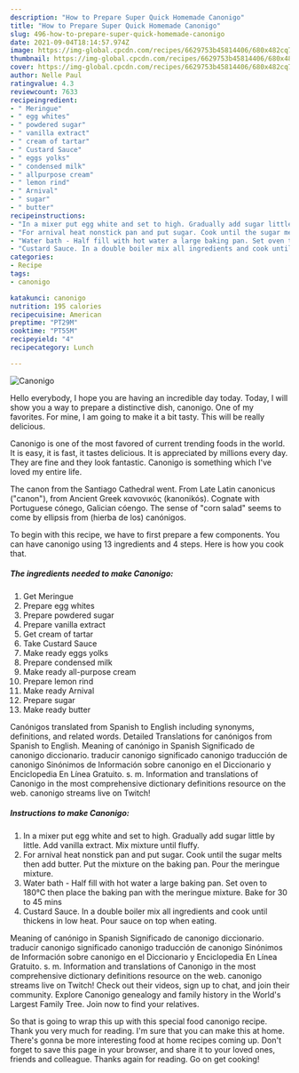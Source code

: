 ```yaml
---
description: "How to Prepare Super Quick Homemade Canonigo"
title: "How to Prepare Super Quick Homemade Canonigo"
slug: 496-how-to-prepare-super-quick-homemade-canonigo
date: 2021-09-04T18:14:57.974Z
image: https://img-global.cpcdn.com/recipes/6629753b45814406/680x482cq70/canonigo-recipe-main-photo.jpg
thumbnail: https://img-global.cpcdn.com/recipes/6629753b45814406/680x482cq70/canonigo-recipe-main-photo.jpg
cover: https://img-global.cpcdn.com/recipes/6629753b45814406/680x482cq70/canonigo-recipe-main-photo.jpg
author: Nelle Paul
ratingvalue: 4.3
reviewcount: 7633
recipeingredient:
- " Meringue"
- " egg whites"
- " powdered sugar"
- " vanilla extract"
- " cream of tartar"
- " Custard Sauce"
- " eggs yolks"
- " condensed milk"
- " allpurpose cream"
- " lemon rind"
- " Arnival"
- " sugar"
- " butter"
recipeinstructions:
- "In a mixer put egg white and set to high. Gradually add sugar little by little. Add vanilla extract. Mix mixture until fluffy."
- "For arnival heat nonstick pan and put sugar. Cook until the sugar melts then add butter. Put the mixture on the baking pan. Pour the meringue mixture."
- "Water bath - Half fill with hot water a large baking pan. Set oven to 180°C then place the baking pan with the meringue mixture. Bake for 30 to 45 mins"
- "Custard Sauce. In a double boiler mix all ingredients and cook until thickens in low heat. Pour sauce on top when eating."
categories:
- Recipe
tags:
- canonigo

katakunci: canonigo 
nutrition: 195 calories
recipecuisine: American
preptime: "PT29M"
cooktime: "PT55M"
recipeyield: "4"
recipecategory: Lunch

---
```



![Canonigo](https://img-global.cpcdn.com/recipes/6629753b45814406/680x482cq70/canonigo-recipe-main-photo.jpg)

Hello everybody, I hope you are having an incredible day today. Today, I will show you a way to prepare a distinctive dish, canonigo. One of my favorites. For mine, I am going to make it a bit tasty. This will be really delicious.

Canonigo is one of the most favored of current trending foods in the world. It is easy, it is fast, it tastes delicious. It is appreciated by millions every day. They are fine and they look fantastic. Canonigo is something which I've loved my entire life.

The canon from the Santiago Cathedral went. From Late Latin canonicus (&#34;canon&#34;), from Ancient Greek κανονικός (kanonikós). Cognate with Portuguese cónego, Galician cóengo. The sense of &#34;corn salad&#34; seems to come by ellipsis from (hierba de los) canónigos.


To begin with this recipe, we have to first prepare a few components. You can have canonigo using 13 ingredients and 4 steps. Here is how you cook that.

<!--inarticleads1-->

##### The ingredients needed to make Canonigo:

1. Get  Meringue
1. Prepare  egg whites
1. Prepare  powdered sugar
1. Prepare  vanilla extract
1. Get  cream of tartar
1. Take  Custard Sauce
1. Make ready  eggs yolks
1. Prepare  condensed milk
1. Make ready  all-purpose cream
1. Prepare  lemon rind
1. Make ready  Arnival
1. Prepare  sugar
1. Make ready  butter


Canónigos translated from Spanish to English including synonyms, definitions, and related words. Detailed Translations for canónigos from Spanish to English. Meaning of canónigo in Spanish Significado de canonigo diccionario. traducir canonigo significado canonigo traducción de canonigo Sinónimos de Información sobre canonigo en el Diccionario y Enciclopedia En Línea Gratuito. s. m. Information and translations of Canonigo in the most comprehensive dictionary definitions resource on the web. canonigo streams live on Twitch! 

<!--inarticleads2-->

##### Instructions to make Canonigo:

1. In a mixer put egg white and set to high. Gradually add sugar little by little. Add vanilla extract. Mix mixture until fluffy.
1. For arnival heat nonstick pan and put sugar. Cook until the sugar melts then add butter. Put the mixture on the baking pan. Pour the meringue mixture.
1. Water bath - Half fill with hot water a large baking pan. Set oven to 180°C then place the baking pan with the meringue mixture. Bake for 30 to 45 mins
1. Custard Sauce. In a double boiler mix all ingredients and cook until thickens in low heat. Pour sauce on top when eating.


Meaning of canónigo in Spanish Significado de canonigo diccionario. traducir canonigo significado canonigo traducción de canonigo Sinónimos de Información sobre canonigo en el Diccionario y Enciclopedia En Línea Gratuito. s. m. Information and translations of Canonigo in the most comprehensive dictionary definitions resource on the web. canonigo streams live on Twitch! Check out their videos, sign up to chat, and join their community. Explore Canonigo genealogy and family history in the World&#39;s Largest Family Tree. Join now to find your relatives. 

So that is going to wrap this up with this special food canonigo recipe. Thank you very much for reading. I'm sure that you can make this at home. There's gonna be more interesting food at home recipes coming up. Don't forget to save this page in your browser, and share it to your loved ones, friends and colleague. Thanks again for reading. Go on get cooking!
